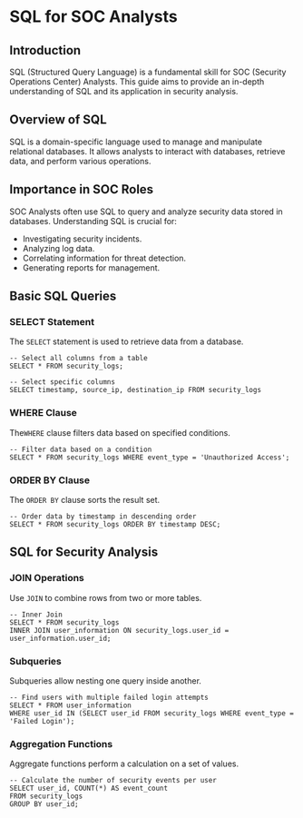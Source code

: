 # SQL for SOC Analysts

## Introduction
SQL (Structured Query Language) is a fundamental skill for SOC (Security Operations Center) Analysts. This guide aims to provide an in-depth understanding of SQL and its application in security analysis.

## Overview of SQL
SQL is a domain-specific language used to manage and manipulate relational databases. It allows analysts to interact with databases, retrieve data, and perform various operations.

## Importance in SOC Roles
SOC Analysts often use SQL to query and analyze security data stored in databases. Understanding SQL is crucial for:
- Investigating security incidents.
- Analyzing log data.
- Correlating information for threat detection.
- Generating reports for management.

## Basic SQL Queries

### SELECT Statement
The `SELECT` statement is used to retrieve data from a database.

    -- Select all columns from a table
    SELECT * FROM security_logs;

    -- Select specific columns
    SELECT timestamp, source_ip, destination_ip FROM security_logs


### WHERE Clause
The`WHERE` clause filters data based on specified conditions.

    -- Filter data based on a condition
    SELECT * FROM security_logs WHERE event_type = 'Unauthorized Access';

### ORDER BY Clause
The `ORDER BY` clause sorts the result set.

    -- Order data by timestamp in descending order
    SELECT * FROM security_logs ORDER BY timestamp DESC;

## SQL for Security Analysis

### JOIN Operations
Use `JOIN` to combine rows from two or more tables.

    -- Inner Join
    SELECT * FROM security_logs
    INNER JOIN user_information ON security_logs.user_id = user_information.user_id;

### Subqueries
Subqueries allow nesting one query inside another.

    -- Find users with multiple failed login attempts
    SELECT * FROM user_information
    WHERE user_id IN (SELECT user_id FROM security_logs WHERE event_type = 'Failed Login');

### Aggregation Functions
Aggregate functions perform a calculation on a set of values.

    -- Calculate the number of security events per user
    SELECT user_id, COUNT(*) AS event_count
    FROM security_logs
    GROUP BY user_id;


